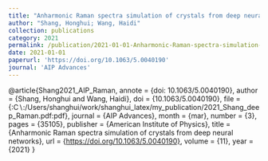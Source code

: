 ```yaml
---
title: "Anharmonic Raman spectra simulation of crystals from deep neural networks"
author: "Shang, Honghui; Wang, Haidi"
collection: publications
category: 2021
permalink: /publication/2021-01-01-Anharmonic-Raman-spectra-simulation-of-crystals-from-deep-neural-networks
date: 2021-01-01
paperurl: 'https://doi.org/10.1063/5.0040190'
journal: 'AIP Advances'
---
```

@article{Shang2021_AIP_Raman,
 annote = {doi: 10.1063/5.0040190},
 author = {Shang, Honghui and Wang, Haidi},
 doi = {10.1063/5.0040190},
 file = {:C$\backslash$:/Users/shanghui/work/shanghui_latex/my_publication/2021_Shang_deep_Raman.pdf:pdf},
 journal = {AIP Advances},
 month = {mar},
 number = {3},
 pages = {35105},
 publisher = {American Institute of Physics},
 title = {Anharmonic Raman spectra simulation of crystals from deep neural networks},
 url = {https://doi.org/10.1063/5.0040190},
 volume = {11},
 year = {2021}
}
